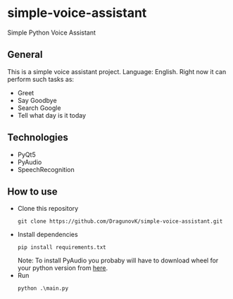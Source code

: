 # simple-voice-assistant
Simple Python Voice Assistant

## General
This is a simple voice assistant project. Language: English.
Right now it can perform such tasks as:
* Greet
* Say Goodbye
* Search Google
* Tell what day is it today

## Technologies
* PyQt5
* PyAudio
* SpeechRecognition

## How to use
* Clone this repository
  ```
  git clone https://github.com/DragunovK/simple-voice-assistant.git
  ```
* Install dependencies
  ```
  pip install requirements.txt
  ```
  Note: To install PyAudio you probaby will have to download wheel for your python version from <a href='https://www.lfd.uci.edu/~gohlke/pythonlibs/'>here</a>.
* Run
  ```
  python .\main.py
  ```
